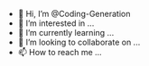 - 👋 Hi, I’m @Coding-Generation
- 👀 I’m interested in ...
- 🌱 I’m currently learning ...
- 💞️ I’m looking to collaborate on ...
- 📫 How to reach me ...

<!---
Coding-Generation/Coding-Generation is a ✨ special ✨ repository because its `README.md` (this file) appears on your GitHub profile.
You can click the Preview link to take a look at your changes.
--->
